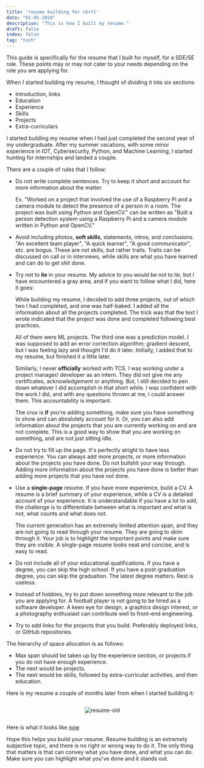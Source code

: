 ```yaml
---
title: 'resume building for cbrtl'
date: "01-05-2024"
description: "This is how I built my resume."
draft: false
index: false
tag: "tech"
---
```


This guide is specifically for the resume that I built for myself, for a SDE/SE role. These points may or may not cater to your needs depending on the role you are applying for.

When I started building my resume, I thought of dividing it into six sections:

- Introduction, links
- Education
- Experience
- Skills
- Projects
- Extra-curriculars

I started building my resume when I had just completed the second year of my undergraduate. After my summer vacations, with some minor experience in IOT, Cybersecurity, Python, and Machine Learning, I started hunting for internships and landed a couple.

There are a couple of rules that I follow:

- Do not write complete sentences. Try to keep it short and account for more information about the matter. 
	
	Ex. "Worked on a project that involved the use of a Raspberry Pi and a camera module to detect the presence of a person in a room. The project was built using Python and OpenCV." can be written as "Built a person detection system using a Raspberry Pi and a camera module written in Python and OpenCV."

- Avoid including photos, **soft skills**, statements, intros, and conclusions. "An excellent team player", "A quick learner", "A good communicator", etc. are bogus. These are not skills, but rather traits. Traits can be discussed on call or in interviews, while skills are what you have learned and can do to get shit done.

- Try not to **lie** in your resume. My advice to you would be not to lie, but I have encountered a gray area, and if you want to follow what I did, here it goes:

  While building my resume, I decided to add three projects, out of which two I had completed, and one was half-baked. I added all the information about all the projects completed. The trick was that the text I wrote indicated that the project was done and completed following best practices.

  All of them were ML projects. The third one was a prediction model. I was supposed to add an error correction algorithm; gradient descent, but I was feeling lazy and thought I'd do it later. Initially, I added that to my resume, but finished it a little later.

	Similarly, I never **officially** worked with TCS. I was working under a project manager/ developer as an intern. They did not give me any certificates, acknowledgement or anything. But, I still decided to pen down whatever I did accomplish in that short while. I was confident with the work I did, and with any questions thrown at me, I could answer them. This accountability is important.

	The crux is **if** you're adding something, make sure you have something to show and can aboslutely account for it. Or, you can also add information about the projects that you are currently working on and are not complete. This is a good way to show that you are working on something, and are not just sitting idle.

- Do not try to fill up the page. It's perfectly alright to have less experience. You can always add more projects, or more information about the projects you have done. Do not bullshit your way through. Adding more information about the projects you have done is better than adding more projects that you have not done.

- Use a **single-page** resume. If you have more experience, build a CV. A resume is a brief summary of your experience, while a CV is a detailed account of your experience. It is understandable if you have a lot to add, the challenge is to differentiate between what is important and what is not, what counts and what does not.

  The current generation has an extremely limited attention span, and they are not going to read through your resume. They are going to skim through it. Your job is to highlight the important points and make sure they are visible. A single-page resume looks neat and concise, and is easy to read.

- Do not include all of your educational qualifications. If you have a degree, you can skip the high school. If you have a post-graduation degree, you can skip the graduation. The latest degree matters. Rest is useless.

- Instead of hobbies, try to put down something more relevant to the job you are applying for. A football player is not going to be hired as a software developer. A keen eye for design, a graphics design interest, or a photography enthusiast can contribute well to front-end engineering.

- Try to add links for the projects that you build. Preferably deployed links, or GitHub repositories. 

The hierarchy of space allocation is as follows:

- Max span should be taken up by the experience section, or projects if you do not have enough experience.
- The next would be projects.
- The next would be skills, followed by extra-curricular activities, and then education.


Here is my resume a couple of months later from when I started building it:

<div style="display: flex; justify-content: center; align-items: center;">

  ![resume-old](../assets/img/cbrtl/updated.png)
</div>


Here is what it looks like [now](/resume.pdf)


Hope this helps you build your resume. Resume building is an extremely subjective topic, and there is no right or wrong way to do it. The only thing that matters is that can convey what you have done, and what you can do. Make sure you can highlight what you've done and it stands out.